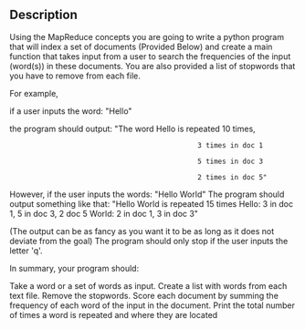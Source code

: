## Description
Using the MapReduce concepts you are going to write a python program that will index a set of documents (Provided Below) and create a main function that takes input from a user to search the frequencies of the input (word(s)) in these documents. You are also provided a list of stopwords that you have to remove from each file. 

For example,

if a user inputs the word: "Hello"

the program should output: "The word Hello is repeated 10 times,

                                                  3 times in doc 1

                                                  5 times in doc 3

                                                  2 times in doc 5"

However, if the user inputs the words: "Hello World"
The program should output something like that: "Hello World is repeated 15 times
                                Hello: 3 in doc 1, 5 in doc 3, 2 doc 5
                                World: 2 in doc 1, 3 in doc 3" 

(The output can be as fancy as you want it to be as long as it does not deviate from the goal)
The program should only stop if the user inputs the letter 'q'. 

 

In summary, your program should:

Take a word or a set of words as input.
Create a list with words from each text file.
Remove the stopwords.
Score each document by summing the frequency of each word of the input in the document.
Print the total number of times a word is repeated and where they are located
